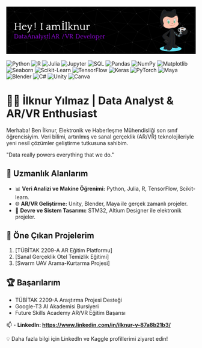 
<!--
deliprofesor/deliprofesor** is a ✨ _special_ ✨ repository because its `README.md` (this file) appears on your GitHub profile.
-->

![Header](https://github.com/deliprofesor/profile-assets/blob/main/github-header-image.png)


![Python](https://img.shields.io/badge/Code-Python-306998?style=flat&logo=python)
![R](https://img.shields.io/badge/R-Programming-blue?style=flat&logo=R)
![Julia](https://img.shields.io/badge/Julia-Scientific%20Computing-9558B2?style=flat&logo=julia&logoColor=white)
![Jupyter](https://img.shields.io/badge/Jupyter-Notebook-orange?style=flat&logo=jupyter&logoColor=white)
![SQL](https://img.shields.io/badge/SQL-Database-4479A1?style=flat&logo=sqlite&logoColor=white)
![Pandas](https://img.shields.io/badge/Pandas-Data%20Analysis-150458?style=flat&logo=pandas&logoColor=white)
![NumPy](https://img.shields.io/badge/NumPy-Scientific%20Computing-013243?style=flat&logo=numpy&logoColor=white)
![Matplotlib](https://img.shields.io/badge/Matplotlib-Data%20Visualization-11557C?style=flat&logo=python&logoColor=white)
![Seaborn](https://img.shields.io/badge/Seaborn-Visualization-9A9A9A?style=flat&logo=python&logoColor=white)
![Scikit-Learn](https://img.shields.io/badge/Scikit--Learn-Machine%20Learning-F7931E?style=flat&logo=scikit-learn&logoColor=white)
![TensorFlow](https://img.shields.io/badge/TensorFlow-Deep%20Learning-FF6F00?style=flat&logo=tensorflow&logoColor=white)
![Keras](https://img.shields.io/badge/Keras-Deep%20Learning-D00000?style=flat&logo=keras&logoColor=white)
![PyTorch](https://img.shields.io/badge/PyTorch-ML%20Framework-EE4C2C?style=flat&logo=pytorch&logoColor=white)
![Maya](https://img.shields.io/badge/Maya-3D%20Modeling-FDBD2B?style=flat&logo=autodesk&logoColor=white)
![Blender](https://img.shields.io/badge/Blender-3D%20Design-orange?style=flat&logo=blender&logoColor=white)
![C#](https://img.shields.io/badge/C%23-Programming-239120?style=flat&logo=c-sharp&logoColor=white)
![Unity](https://img.shields.io/badge/Engine-Unity-000?style=flat&logo=unity)
![Canva](https://img.shields.io/badge/Canva-Design-00C4CC?style=flat&logo=canva&logoColor=white)



# 👩‍💻 İlknur Yılmaz | Data Analyst & AR/VR Enthusiast

Merhaba! Ben İlknur, Elektronik ve Haberleşme Mühendisliği son sınıf öğrencisiyim. Veri bilimi, artırılmış ve sanal gerçeklik (AR/VR) teknolojileriyle yeni nesil çözümler geliştirme tutkusuna sahibim.

"Data really powers everything that we do."

## 🌟 Uzmanlık Alanlarım
- 📊 **Veri Analizi ve Makine Öğrenimi:** Python, Julia, R, TensorFlow, Scikit-learn.
- 🌐 **AR/VR Geliştirme:** Unity, Blender, Maya ile gerçek zamanlı projeler.
- 🔧 **Devre ve Sistem Tasarımı:** STM32, Altium Designer ile elektronik projeler.

## 📌 Öne Çıkan Projelerim
1. [TÜBİTAK 2209-A AR Eğitim Platformu]
2. [Sanal Gerçeklik Otel Temizlik Eğitimi]
3. [Swarm UAV Arama-Kurtarma Projesi]

## 🏆 Başarılarım
- TÜBİTAK 2209-A Araştırma Projesi Desteği
- Google-T3 AI Akademisi Bursiyeri
- Future Skills Academy AR/VR Eğitim Başarısı

📫 - **LinkedIn: https://www.linkedin.com/in/ilknur-y-87a8b21b3/**

💡 Daha fazla bilgi için LinkedIn ve Kaggle profillerimi ziyaret edin!





